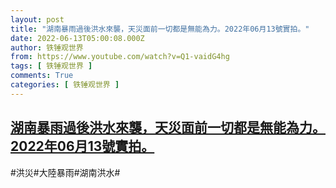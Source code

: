 ```yaml
---
layout: post
title: "湖南暴雨過後洪水來襲，天災面前一切都是無能為力。2022年06月13號實拍。"
date: 2022-06-13T05:00:08.000Z
author: 铁锤观世界
from: https://www.youtube.com/watch?v=Q1-vaidG4hg
tags: [ 铁锤观世界 ]
comments: True
categories: [ 铁锤观世界 ]
---
```

<!--1655096408000-->
[湖南暴雨過後洪水來襲，天災面前一切都是無能為力。2022年06月13號實拍。](https://www.youtube.com/watch?v=Q1-vaidG4hg)
------

<div>
#洪災#大陸暴雨#湖南洪水#
</div>
